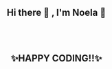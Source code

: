<h2 align="center">Hi there 👋 , I'm Noela 🙂</h2>

</br>
</br>
<h2 align="center">✨HAPPY CODING!!✨
</br>
</br>
</h2>

